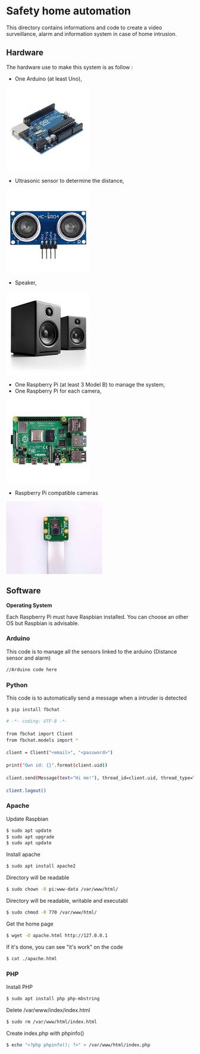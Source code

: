 # Safety home automation

This directory contains informations and code to create a video surveillance, alarm and information system in case of home intrusion.

## Hardware

The hardware use to make this system is as follow :
- One Arduino (at least Uno),  
  
![alt text](Images/Arduino.jpg)
  
- Ultrasonic sensor to determine the distance, 
   
![alt text](Images/Ultrasonic.jpg)
  
- Speaker,  
  
![alt text](Images/Speaker.jpg)
  
- One Raspberry Pi (at least 3 Model B) to manage the system,  
- One Raspberry Pi for each camera,  
  
![alt text](Images/Raspberry.jpg)
  
- Raspberry Pi compatible cameras 
     
![alt text](Images/Camera.jpg)

## Software

**Operating System**

Each Raspberry Pi must have Raspbian installed. You can choose an other OS but Raspbian is advisable.

### Arduino
This code is to manage all the sensors linked to the arduino (Distance sensor and alarm)
```sh
//Arduino code here
```
### Python
This code is to automatically send a message when a intruder is detected
```sh
$ pip install fbchat
```
```sh
# -*- coding: UTF-8 -*-

from fbchat import Client
from fbchat.models import *

client = Client("<email>", "<password>")

print("Own id: {}".format(client.uid))

client.send(Message(text="Hi me!"), thread_id=client.uid, thread_type=ThreadType.USER)

client.logout()
```
### Apache
Update Raspbian
```sh
$ sudo apt update
$ sudo apt upgrade
$ sudo apt update
```
Install apache
```sh
$ sudo apt install apache2
```
Directory will be readable
```sh
$ sudo chown -R pi:www-data /var/www/html/
```
Directory will be readable, writable and executabl
```sh
$ sudo chmod -R 770 /var/www/html/
```
Get the home page
```sh
$ wget -O apache.html http://127.0.0.1
```
If it's done, you can see "it's work" on the code
```sh
$ cat ./apache.html
```
### PHP
Install PHP
```sh
$ sudo apt install php php-mbstring
```
Delete /var/www/index/index.html 
```sh
$ sudo rm /var/www/html/index.html
```
Create index.php with phpinfo()
```sh
$ echo "<?php phpinfo(); ?>" > /var/www/html/index.php
```
 
